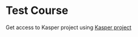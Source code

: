# Test Course

Get access to Kasper project using [Kasper project](https://mohamed-haroun.github.io/test-project)
